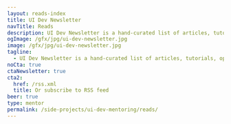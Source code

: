 ```yaml
---
layout: reads-index
title: UI Dev Newsletter
navTitle: Reads
description: UI Dev Newsletter is a hand-curated list of articles, tutorials, opinions, and tools related to User Interface development.
ogImage: /gfx/jpg/ui-dev-newsletter.jpg
image: /gfx/jpg/ui-dev-newsletter.jpg
tagline:
  - UI Dev Newsletter is a hand-curated list of articles, tutorials, opinions, and tools related to User Interface development that comes to your inbox every Monday. Enjoy the read.
noCta: true
ctaNewsletter: true
cta2:
  href: /rss.xml
  title: Or subscribe to RSS feed
beer: true
type: mentor
permalink: /side-projects/ui-dev-mentoring/reads/
---
```

